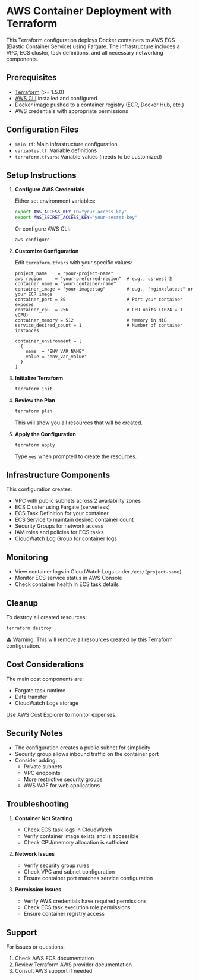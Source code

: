 # AWS Container Deployment with Terraform

This Terraform configuration deploys Docker containers to AWS ECS (Elastic Container Service) using Fargate. The infrastructure includes a VPC, ECS cluster, task definitions, and all necessary networking components.

## Prerequisites

- [Terraform](https://www.terraform.io/) (>= 1.5.0)
- [AWS CLI](https://aws.amazon.com/cli/) installed and configured
- Docker image pushed to a container registry (ECR, Docker Hub, etc.)
- AWS credentials with appropriate permissions

## Configuration Files

- `main.tf`: Main infrastructure configuration
- `variables.tf`: Variable definitions
- `terraform.tfvars`: Variable values (needs to be customized)

## Setup Instructions

1. **Configure AWS Credentials**

   Either set environment variables:
   ```bash
   export AWS_ACCESS_KEY_ID="your-access-key"
   export AWS_SECRET_ACCESS_KEY="your-secret-key"
   ```
   
   Or configure AWS CLI:
   ```bash
   aws configure
   ```

2. **Customize Configuration**

   Edit `terraform.tfvars` with your specific values:
   ```hcl
   project_name    = "your-project-name"
   aws_region     = "your-preferred-region"  # e.g., us-west-2
   container_name = "your-container-name"
   container_image = "your-image:tag"        # e.g., "nginx:latest" or your ECR image
   container_port = 80                       # Port your container exposes
   container_cpu  = 256                      # CPU units (1024 = 1 vCPU)
   container_memory = 512                    # Memory in MiB
   service_desired_count = 1                 # Number of container instances
   
   container_environment = [
     {
       name  = "ENV_VAR_NAME"
       value = "env_var_value"
     }
   ]
   ```

3. **Initialize Terraform**

   ```bash
   terraform init
   ```

4. **Review the Plan**

   ```bash
   terraform plan
   ```

   This will show you all resources that will be created.

5. **Apply the Configuration**

   ```bash
   terraform apply
   ```

   Type `yes` when prompted to create the resources.

## Infrastructure Components

This configuration creates:

- VPC with public subnets across 2 availability zones
- ECS Cluster using Fargate (serverless)
- ECS Task Definition for your container
- ECS Service to maintain desired container count
- Security Groups for network access
- IAM roles and policies for ECS tasks
- CloudWatch Log Group for container logs

## Monitoring

- View container logs in CloudWatch Logs under `/ecs/[project-name]`
- Monitor ECS service status in AWS Console
- Check container health in ECS task details

## Cleanup

To destroy all created resources:

```bash
terraform destroy
```

⚠️ Warning: This will remove all resources created by this Terraform configuration.

## Cost Considerations

The main cost components are:

- Fargate task runtime
- Data transfer
- CloudWatch Logs storage

Use AWS Cost Explorer to monitor expenses.

## Security Notes

- The configuration creates a public subnet for simplicity
- Security group allows inbound traffic on the container port
- Consider adding:
  - Private subnets
  - VPC endpoints
  - More restrictive security groups
  - AWS WAF for web applications

## Troubleshooting

1. **Container Not Starting**
   - Check ECS task logs in CloudWatch
   - Verify container image exists and is accessible
   - Check CPU/memory allocation is sufficient

2. **Network Issues**
   - Verify security group rules
   - Check VPC and subnet configuration
   - Ensure container port matches service configuration

3. **Permission Issues**
   - Verify AWS credentials have required permissions
   - Check ECS task execution role permissions
   - Ensure container registry access

## Support

For issues or questions:
1. Check AWS ECS documentation
2. Review Terraform AWS provider documentation
3. Consult AWS support if needed

